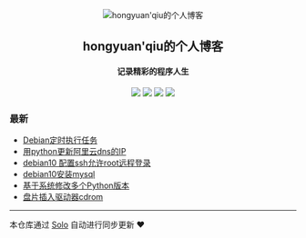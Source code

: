 <p align="center"><img alt="hongyuan'qiu的个人博客" src="https://static.b3log.org/images/brand/solo-32.png"></p><h2 align="center">
hongyuan'qiu的个人博客
</h2>

<h4 align="center">记录精彩的程序人生</h4>
<p align="center"><a title="hongyuan'qiu的个人博客" target="_blank" href="https://github.com/hongyuanqiu/solo-blog"><img src="https://img.shields.io/github/last-commit/hongyuanqiu/solo-blog.svg?style=flat-square&color=FF9900"></a>
<a title="GitHub repo size in bytes" target="_blank" href="https://github.com/hongyuanqiu/solo-blog"><img src="https://img.shields.io/github/repo-size/hongyuanqiu/solo-blog.svg?style=flat-square"></a>
<a title="Solo Version" target="_blank" href="https://github.com/b3log/solo/releases"><img src="https://img.shields.io/badge/solo-3.6.4-f1e05a.svg?style=flat-square&color=blueviolet"></a>
<a title="Hits" target="_blank" href="https://github.com/b3log/hits"><img src="https://hits.b3log.org/hongyuanqiu/solo-blog.svg"></a></p>

### 最新

* [Debian定时执行任务](http://www.hiblog.site:666/articles/2019/09/08/1567925622992.html)
* [用python更新阿里云dns的IP](http://www.hiblog.site:666/articles/2019/09/08/1567925622544.html)
* [debian10 配置ssh允许root远程登录](http://www.hiblog.site:666/articles/2019/09/08/1567925622086.html)
* [debian10安装mysql](http://www.hiblog.site:666/articles/2019/09/08/1567925621588.html)
* [基于系统修改多个Python版本](http://www.hiblog.site:666/articles/2019/09/08/1567925620994.html)
* [盘片插入驱动器cdrom](http://www.hiblog.site:666/articles/2019/09/08/1567925619517.html)



---

本仓库通过 [Solo](https://github.com/b3log/solo) 自动进行同步更新 ❤️ 
